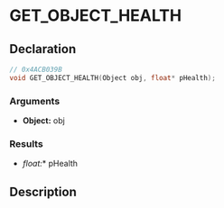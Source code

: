 # GET_OBJECT_HEALTH

## Declaration
```cpp
// 0x4ACB039B
void GET_OBJECT_HEALTH(Object obj, float* pHealth);
```

### Arguments
- **Object:** obj

### Results
- **float*:** pHealth

## Description
